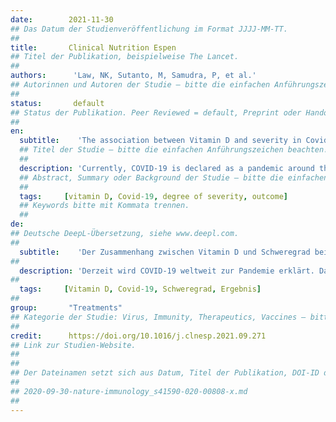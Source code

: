 ```yaml
---
date:        2021-11-30
## Das Datum der Studienveröffentlichung im Format JJJJ-MM-TT.
##
title:       Clinical Nutrition Espen
## Titel der Publikation, beispielweise The Lancet.
##
authors:      'Law, NK, Sutanto, M, Samudra, P, et al.'
## Autorinnen und Autoren der Studie – bitte die einfachen Anführungszeichen beachten!
##
status:       default
## Status der Publikation. Peer Reviewed = default, Preprint oder Handout (Thesenpapier)
##
en:
  subtitle:    'The association between Vitamin D and severity in Covid-19 patient: systematic review'
  ## Titel der Studie – bitte die einfachen Anführungszeichen beachten!
  ##
  description: 'Currently, COVID-19 is declared as a pandemic around the world. Therefore, there is a need for therapy to reduce the symptoms and severity from COVID-19. One of the new hypotheses is through vitamin D serum, for which patients with deficient vitamin D claimed to have increased severity in COVID-19 infected patients. Since vitamin D may play an important role to suppress cytokines storm in COVID-19, such as interleukin-1 (IL-1) and interleukin-6 (IL-6). Though the relationship between Vitamin-D and COVID-19 is still not well understood. Therefore the purpose of this systematic review is to find association between vitamin D and severity in COVID-19 patient. This research was conducted on 16 – 24 April 2021. Two Independent researchers will systematically extract data from several databases, such as PubMed Central (PMC), PUBMED, Science direct and Google Scholar using mesh term such as Vitamin D Deficiency"[Mesh] AND "Severity of Illness Index"[Mesh]) AND "COVID-19"[Mesh]) AND "SARS-CoV-2"[Mesh]. Studies that are extracted will be analyzed and selected according to our inclusion criteria such as cohort and cross-sectional studies in the last 10 years. We excluded systematic reviews, meta-analysis, case series, case reports, and studies on animals. Then, the quality of the journal is rated with Newcastle-Ottawa (NOS). Through several inclusion criteria selection, six journals are suitable for data extraction, with. 5 out of 6 journals found a positive association of decreased vitamin D and increased severity of COVID-19 patients, and mean vitamin D in patients with severe severity was below ideal standards. However 1 of 6 journals shows negative association. The severe and moderate COVID-19 patient has a different sample portion, which may explain the research shows negative association. In conclusion, Vitamin D is an essential factor in the severity and outcome of COVID-19 patients. Patients with vitamin D deficiency have a poor disease course and severe degree of severity. Clinical symptoms differentiate drastically between mild and severe symptoms. Further RCT studies need to be done to confirm the Results.'
  ## Abstract, Summary oder Background der Studie – bitte die einfachen Anführungszeichen b
  ##
  tags:     [vitamin D, Covid-19, degree of severity, outcome]
  ## Keywords bitte mit Kommata trennen.
  ##
de: 
## Deutsche DeepL-Übersetzung, siehe www.deepl.com.
##
  subtitle:    'Der Zusammenhang zwischen Vitamin D und Schweregrad bei Covid-19-Patienten: systematische Überprüfung'
##
  description: 'Derzeit wird COVID-19 weltweit zur Pandemie erklärt. Daher besteht ein Bedarf an einer Therapie, um die Symptome und den Schweregrad von COVID-19 zu verringern. Eine der neuen Hypothesen ist, dass Vitamin-D-Serum bei Patienten mit Vitamin-D-Mangel den Schweregrad einer COVID-19-Infektion erhöht. Denn Vitamin D könnte eine wichtige Rolle bei der Unterdrückung des Sturms von Zytokinen bei COVID-19 spielen, wie z. B. Interleukin-1 (IL-1) und Interleukin-6 (IL-6). Allerdings ist der Zusammenhang zwischen Vitamin D und COVID-19 noch nicht ausreichend geklärt. Ziel dieser systematischen Untersuchung ist es daher, einen Zusammenhang zwischen Vitamin D und dem Schweregrad der Erkrankung bei COVID-19-Patienten zu finden. Diese Untersuchung wurde vom 16. bis 24. April 2021 durchgeführt. Zwei unabhängige Forscher werden systematisch Daten aus verschiedenen Datenbanken wie PubMed Central (PMC), PUBMED, Science direct und Google Scholar extrahieren und dabei Begriffe wie Vitamin-D-Mangel"[Mesh] AND "Severity of Illness Index"[Mesh]) AND "COVID-19"[Mesh]) AND "SARS-CoV-2"[Mesh]. Die extrahierten Studien wurden analysiert und nach unseren Einschlusskriterien wie Kohorten- und Querschnittsstudien aus den letzten 10 Jahren ausgewählt. Ausgeschlossen wurden systematische Übersichten, Meta-Analysen, Fallserien, Fallberichte und Tierstudien. Anschließend wurde die Qualität der Zeitschrift mit dem Newcastle-Ottawa-Kriterium (NOS) bewertet. Durch die Auswahl mehrerer Einschlusskriterien sind sechs Zeitschriften für die Datenextraktion geeignet, wobei. In 5 von 6 Zeitschriften wurde ein positiver Zusammenhang zwischen vermindertem Vitamin D und erhöhtem Schweregrad von COVID-19-Patienten festgestellt, und der durchschnittliche Vitamin D-Wert lag bei Patienten mit schwerem Schweregrad unter den idealen Werten. In 1 von 6 Fachzeitschriften wurde jedoch ein negativer Zusammenhang festgestellt. Der Anteil der Patienten mit schwerer und mittelschwerer COVID-19-Erkrankung an der Stichprobe ist unterschiedlich, was die negative Assoziation der Studie erklären könnte. Zusammenfassend lässt sich sagen, dass Vitamin D ein wesentlicher Faktor für den Schweregrad und das Ergebnis von COVID-19-Patienten ist. Patienten mit Vitamin-D-Mangel haben einen schlechten Krankheitsverlauf und einen schweren Schweregrad. Die klinischen Symptome unterscheiden sich drastisch zwischen leichten und schweren Symptomen. Weitere RCT-Studien müssen durchgeführt werden, um die Ergebnisse zu bestätigen.'
##
  tags:     [Vitamin D, Covid-19, Schweregrad, Ergebnis]
##
group:       "Treatments"
## Kategorie der Studie: Virus, Immunity, Therapeutics, Vaccines – bitte die Anführungszeichen beachten!
##
credit:      https://doi.org/10.1016/j.clnesp.2021.09.271
## Link zur Studien-Website.
##
##
## Der Dateinamen setzt sich aus Datum, Titel der Publikation, DOI-ID der Studie (nach dem letzten Slash) und der Dateiendung zusammen. Bitte den Unterstrich vor der DOI-ID beachten!
##
## 2020-09-30-nature-immunology_s41590-020-00808-x.md
##
---
```

<object data="{{ page.link }}" style='height:calc(100vh - 400px); width: 100%' type='application/pdf'></object>